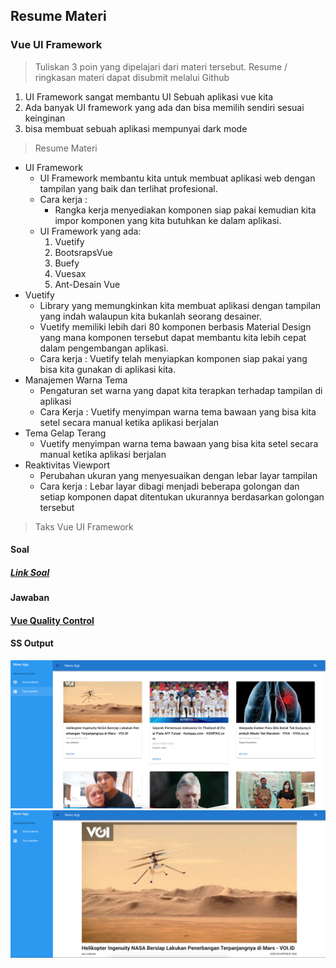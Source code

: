 ## Resume Materi 
### Vue UI Framework

> Tuliskan 3 poin yang dipelajari dari materi tersebut. Resume / ringkasan materi dapat disubmit melalui Github
1. UI Framework sangat membantu UI Sebuah aplikasi vue kita
2. Ada banyak UI framework yang ada dan bisa memilih sendiri sesuai keinginan
3. bisa membuat sebuah aplikasi mempunyai dark mode

> Resume Materi
-   UI Framework
    -   UI Framework membantu kita untuk membuat aplikasi web dengan tampilan yang baik dan terlihat profesional.
    -   Cara kerja :
        -   Rangka kerja menyediakan komponen siap pakai kemudian kita impor komponen yang kita butuhkan ke dalam aplikasi.
    -   UI Framework yang ada:
        1.  Vuetify
        2.  BootsrapsVue
        3.  Buefy
        4.  Vuesax
        5.  Ant-Desain Vue
-   Vuetify
    -   Library yang memungkinkan kita membuat aplikasi dengan tampilan yang indah walaupun kita bukanlah seorang desainer.
    -   Vuetify memiliki lebih dari 80 komponen berbasis Material Design yang mana komponen tersebut dapat membantu kita lebih cepat dalam pengembangan aplikasi.
    -   Cara kerja : Vuetify telah menyiapkan komponen siap pakai yang bisa kita gunakan di aplikasi kita.
-   Manajemen Warna Tema 
    -   Pengaturan set warna yang dapat kita terapkan terhadap tampilan di aplikasi
    -   Cara Kerja : Vuetify menyimpan warna tema bawaan yang bisa kita setel secara manual ketika aplikasi berjalan
-   Tema Gelap Terang 
    -   Vuetify menyimpan warna tema bawaan yang bisa kita setel secara manual ketika aplikasi berjalan
-   Reaktivitas Viewport
    -   Perubahan ukuran yang menyesuaikan dengan lebar layar tampilan
    -   Cara kerja : Lebar layar dibagi menjadi beberapa golongan dan setiap komponen dapat ditentukan ukurannya berdasarkan golongan tersebut

> Taks Vue UI Framework
#### Soal
##### [Link Soal](https://docs.google.com/presentation/d/1Nam6PscwR5EwW4vs9LkBiKQU-1mqr_68xxHyQ_14LIM/edit)

#### Jawaban
#### [Vue Quality Control](../news-app/src/App.vue)

#### SS Output
![kodingan](./Screenshots/home.png)
![kodingan](./Screenshots/detail.png)
